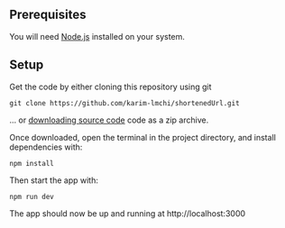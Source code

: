 ## Prerequisites

You will need [Node.js](https://nodejs.org) installed on your system.

## Setup

Get the code by either cloning this repository using git

```
git clone https://github.com/karim-lmchi/shortenedUrl.git
```

... or [downloading source code](https://github.com/karim-lmchi/shortenedUrl/archive/refs/heads/main.zip) code as a zip archive.

Once downloaded, open the terminal in the project directory, and install dependencies with:

```
npm install
```

Then start the app with:

```
npm run dev
```

The app should now be up and running at http://localhost:3000
